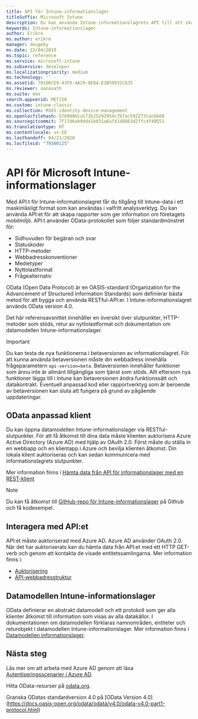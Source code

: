 ```yaml
---
title: API för Intune-informationslager
titleSuffix: Microsoft Intune
description: Du kan använda Intune-informationslagrets API till att skapa rapporter som ger inblick i företagets mobilmiljö.
keywords: Intune-informationslager
author: Erikre
ms.author: erikre
manager: dougeby
ms.date: 12/04/2019
ms.topic: reference
ms.service: microsoft-intune
ms.subservice: developer
ms.localizationpriority: medium
ms.technology: ''
ms.assetid: 701D6CE9-43F6-4A29-8E84-E2B59931C635
ms.reviewer: aanavath
ms.suite: ems
search.appverid: MET150
ms.custom: intune-classic
ms.collection: M365-identity-device-management
ms.openlocfilehash: 576080bca172b25292954c7bfac592273cacb660
ms.sourcegitcommit: 7f17d6eb9dd41b031a6af4148863d2ffc4f49551
ms.translationtype: HT
ms.contentlocale: sv-SE
ms.lasthandoff: 04/21/2020
ms.locfileid: "79360125"
---
```

# <a name="microsoft-intune-data-warehouse-api"></a>API för Microsoft Intune-informationslager

Med API:t för Intune-informationslagret får du tillgång till Intune-data i ett maskinläsligt format som kan användas i valfritt analysverktyg. Du kan använda API:et för att skapa rapporter som ger information om företagets mobilmiljö. API:t använder OData-protokollet som följer standardmönstret för:

- Sidhuvuden för begäran och svar
- Statuskoder
- HTTP-metoder
- Webbadresskonventioner
- Medietyper
- Nyttolastformat
- Frågealternativ

OData (Open Data Protocol) är en OASIS-standard (Organization for the Advancement of Structured Information Standards) som definierar bästa metod för att bygga och använda RESTful-API:er. I Intune-informationslagret används OData version 4.0.

Det här referensavsnittet innehåller en översikt över slutpunkter, HTTP-metoder som stöds, retur av nyttolastformat och dokumentation om datamodellen Intune-informationslager.

> [!Important]  
> Du kan testa de nya funktionerna i betaversionen av informationslagret. För att kunna använda betaversionen måste din webbadress innehålla frågeparametern `api-version=beta`. Betaversionen innehåller funktioner som ännu inte är allmänt tillgängliga som tjänst som stöds. Allt eftersom nya funktioner läggs till i Intune kan betaversionen ändra funktionssätt och datakontrakt. Eventuell anpassad kod eller rapportverktyg som är beroende av betaversionen kan sluta att fungera på grund av pågående uppdateringar. <!--If you experience problems with the beta service, follow [link to feedback process]() to report the issue or provide feedback.-->

## <a name="odata-custom-client"></a>OData anpassad klient

Du kan öppna datamodellen Intune-informationslager via RESTful-slutpunkter. För att få åtkomst till dina data måste klienten auktorisera Azure Active Directory (Azure AD) med hjälp av OAuth 2.0. Först måste du ställa in en webbapp och en klientapp i Azure och bevilja klienten åtkomst. Din lokala klient auktoriseras och kan sedan kommunicera med informationslagrets slutpunkter.

Mer information finns i [Hämta data från API för informationslager med en REST-klient](reports-proc-data-rest.md)

> [!Note]  
> Du kan få åtkomst till [GitHub-repo för Intune-informationslager](https://github.com/Microsoft/Intune-Data-Warehouse) på Github och få kodexempel.

## <a name="interacting-with-the-api"></a>Interagera med API:et

API:et måste auktoriserad med Azure AD. Azure AD använder OAuth 2.0. När det har auktoriserats kan du hämta data från API:et med ett HTTP GET-verb och genom att kontakta de visade entitetssamlingarna. Mer information finns i:

- [Auktorisering](reports-api-url.md#authorization)
- [API-webbadresstruktur](reports-api-url.md#api-url-structure)

## <a name="intune-data-warehouse-data-model"></a>Datamodellen Intune-informationslager

OData definierar en abstrakt datamodell och ett protokoll som ger alla klienter åtkomst till information som visas av alla datakällor. I dokumentationen om datamodellen förklaras namnområden, entiteter och returobjekt i datamodellen Intune-informationslager. Mer information finns i [Datamodellen informationslager](reports-ref-data-model.md).

## <a name="next-steps"></a>Nästa steg

Läs mer om att arbeta med Azure AD genom att läsa [Autentiseringsscenarier i Azure AD](https://docs.microsoft.com/azure/active-directory/develop/active-directory-authentication-scenarios).

Hitta OData-resurser på [odata.org](https://www.odata.org).
  
Granska ODatas standardversion 4.0 på [OData Version 4.0] (https://docs.oasis-open.org/odata/odata/v4.0/odata-v4.0-part1-protocol.html)  
